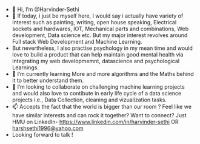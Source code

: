 - 👋 Hi, I’m @Harvinder-Sethi
- 👀 If today, i just be myself here, I would say i actually have variety of interest such as painting, writing, open house speaking, Electrical sockets and hardwares, IOT, Mechanical parts and combinations, Web development, Data science etc. But my major interest revolves around Full stack Web Development and Machine Learning. 
-  But nevertheless, I also practise psychology in my mean time and would love to build a product that can help maintain good mental health via integrating my web developmemnt, datascience and psychological Learnings.
- 🌱 I’m currently learning More and more algorithms and the Maths behind it to better understand them.
- 💞️ I’m looking to collaborate on challenging machine learning projects and would also love to contibute in early life cycle of a data science projects i.e., Data Collection, cleaning and vizualization tasks.
- 📫 Accepts the fact that the world is bigger than our room ? Feel like we have similar interests and can rock it together? Want to connect? Just HMU on LinkedIn- https://www.linkedin.com/in/harvinder-sethi OR harshsethi1996@yahoo.com
- Looking forward to talk !

<!---
Harvinder-Sethi/Harvinder-Sethi is a ✨ special ✨ repository because its `README.md` (this file) appears on your GitHub profile.
You can click the Preview link to take a look at your changes.
--->
